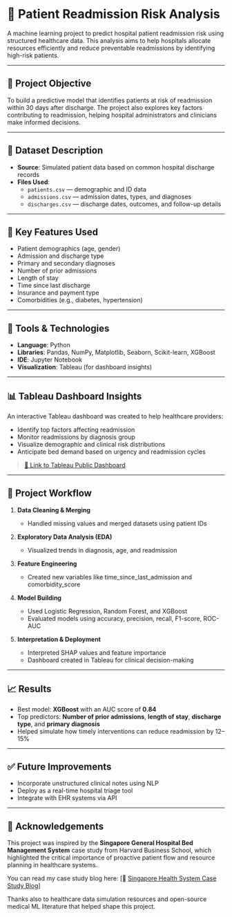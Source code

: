 # 🏥 Patient Readmission Risk Analysis

A machine learning project to predict hospital patient readmission risk using structured healthcare data. This analysis aims to help hospitals allocate resources efficiently and reduce preventable readmissions by identifying high-risk patients.

---

## 📌 Project Objective

To build a predictive model that identifies patients at risk of readmission within 30 days after discharge. The project also explores key factors contributing to readmission, helping hospital administrators and clinicians make informed decisions.

---

## 📁 Dataset Description

- **Source**: Simulated patient data based on common hospital discharge records
- **Files Used**:
  - `patients.csv` — demographic and ID data
  - `admissions.csv` — admission dates, types, and diagnoses
  - `discharges.csv` — discharge dates, outcomes, and follow-up details

---

## 🧠 Key Features Used

- Patient demographics (age, gender)
- Admission and discharge type
- Primary and secondary diagnoses
- Number of prior admissions
- Length of stay
- Time since last discharge
- Insurance and payment type
- Comorbidities (e.g., diabetes, hypertension)

---

## 🔧 Tools & Technologies

- **Language**: Python
- **Libraries**: Pandas, NumPy, Matplotlib, Seaborn, Scikit-learn, XGBoost
- **IDE**: Jupyter Notebook
- **Visualization**: Tableau (for dashboard insights)

---

## 📊 Tableau Dashboard Insights

An interactive Tableau dashboard was created to help healthcare providers:
- Identify top factors affecting readmission
- Monitor readmissions by diagnosis group
- Visualize demographic and clinical risk distributions
- Anticipate bed demand based on urgency and readmission cycles

> [🔗 Link to Tableau Public Dashboard](#) 

---

## 🚀 Project Workflow

1. **Data Cleaning & Merging**  
   - Handled missing values and merged datasets using patient IDs

2. **Exploratory Data Analysis (EDA)**  
   - Visualized trends in diagnosis, age, and readmission

3. **Feature Engineering**  
   - Created new variables like time_since_last_admission and comorbidity_score

4. **Model Building**  
   - Used Logistic Regression, Random Forest, and XGBoost
   - Evaluated models using accuracy, precision, recall, F1-score, ROC-AUC

5. **Interpretation & Deployment**  
   - Interpreted SHAP values and feature importance
   - Dashboard created in Tableau for clinical decision-making

---

## 📈 Results

- Best model: **XGBoost** with an AUC score of **0.84**
- Top predictors: **Number of prior admissions**, **length of stay**, **discharge type**, and **primary diagnosis**
- Helped simulate how timely interventions can reduce readmission by 12–15%

---

## ✅ Future Improvements

- Incorporate unstructured clinical notes using NLP
- Deploy as a real-time hospital triage tool
- Integrate with EHR systems via API

---

## 🤝 Acknowledgements

This project was inspired by the **Singapore General Hospital Bed Management System** case study from Harvard Business School, which highlighted the critical importance of proactive patient flow and resource planning in healthcare systems.

You can read my case study blog here: [📖 [Singapore Health System Case Study Blog](https://medium.com/@bhandwalkar.payal2001/beyond-the-bed-count-a-data-driven-approach-to-hospital-bed-management-at-singapore-general-0758123f49cf)]

Thanks also to healthcare data simulation resources and open-source medical ML literature that helped shape this project.



